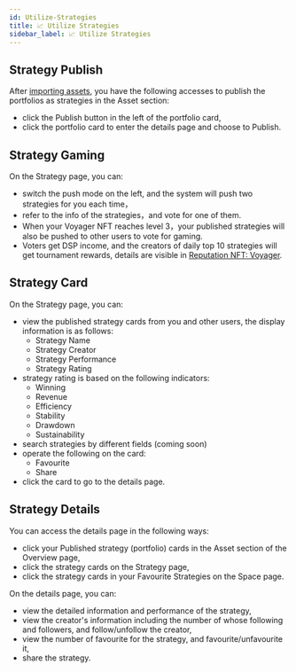 ```yaml
---
id: Utilize-Strategies
title: 📈 Utilize Strategies
sidebar_label: 📈 Utilize Strategies
---
```


## Strategy Publish
After [importing assets](https://deepgolab.github.io/docs/docs/Import-Assets), you have the following accesses to publish the portfolios as strategies in the Asset section:
- click the Publish button in the left of the portfolio card,
- click the portfolio card to enter the details page and choose to Publish.

## Strategy Gaming
On the Strategy page, you can:

- switch the push mode on the left, and the system will push two strategies for you each time，
- refer to the info of the strategies，and vote for one of them. 
- When your Voyager NFT reaches level 3，your published strategies will also be pushed to other users to vote for gaming.
- Voters get DSP income, and the creators of daily top 10 strategies will get tournament rewards, details are visible in [Reputation NFT: Voyager](https://deepgolab.github.io/docs/docs/Reputation-NFT-Voyager).
## Strategy Card
On the Strategy page, you can:

- view the published strategy cards from you and other users, the display information is as follows:
   - Strategy Name
   - Strategy Creator
   - Strategy Performance
   - Strategy Rating
- strategy rating is based on the following indicators:
   - Winning
   - Revenue
   - Efficiency
   - Stability
   - Drawdown
   - Sustainability
- search strategies by different fields (coming soon)
- operate the following on the card:
   - Favourite
   - Share
- click the card to go to the details page.
## Strategy Details
You can access the details page in the following ways:

- click your Published strategy (portfolio) cards in the Asset section of the Overview page, 
- click the strategy cards on the Strategy page,
- click the strategy cards in your Favourite Strategies on the Space page.

On the details page, you can:

- view the detailed information and performance of the strategy,
- view the creator's information including the number of whose following and followers, and follow/unfollow the creator,
- view the number of favourite for the strategy, and favourite/unfavourite it,
- share the strategy.
